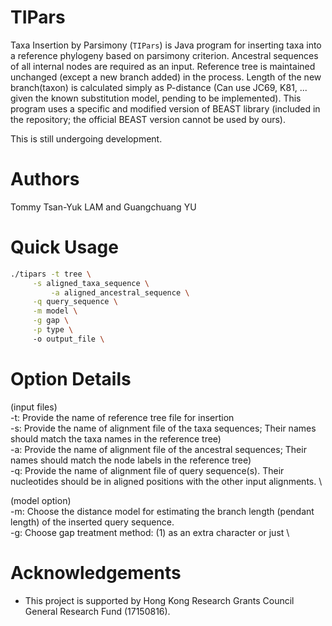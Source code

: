 # TIPars

Taxa Insertion by Parsimony (`TIPars`) is Java program for inserting taxa into a reference phylogeny based on parsimony criterion.
Ancestral sequences of all internal nodes are required as an input. Reference tree is maintained unchanged (except a new branch added) in the process.
Length of the new branch(taxon) is calculated simply as P-distance (Can use JC69, K81, ... given the known substitution model, pending to be implemented).
This program uses a specific and modified version of BEAST library
(included in the repository; the official BEAST version cannot be used
by ours).


This is still undergoing development.

# Authors


Tommy Tsan-Yuk LAM and Guangchuang YU


# Quick Usage

```bash
./tipars -t tree \
	 -s aligned_taxa_sequence \
         -a aligned_ancestral_sequence \
	 -q query_sequence \
	 -m model \
	 -g gap \
	 -p type \	 
	 -o output_file \
```

# Option Details

(input files) \
-t: Provide the name of reference tree file for insertion \
-s: Provide the name of alignment file of the taxa sequences; Their names should match the taxa names in the reference tree) \
-a: Provide the name of alignment file of the ancestral sequences; Their names should match the node labels in the reference tree) \
-q: Provide the name of alignment file of query sequence(s). Their nucleotides should be in aligned positions with the other input alignments. \

(model option) \
-m: Choose the distance model for estimating the branch length (pendant length) of the inserted query sequence. \
-g: Choose gap treatment method: (1) as an extra character or just \


# Acknowledgements

- This project is supported by Hong Kong Research Grants Council General Research Fund (17150816).
